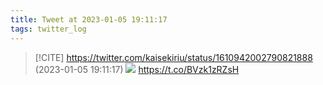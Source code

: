 ```yaml
---
title: Tweet at 2023-01-05 19:11:17
tags: twitter_log
---
```


> [!CITE] https://twitter.com/kaisekiriu/status/1610942002790821888 (2023-01-05 19:11:17)
> ![](https://twitter.com/kaisekiriu/status/1610942002790821888)
> https://t.co/BVzk1zRZsH
